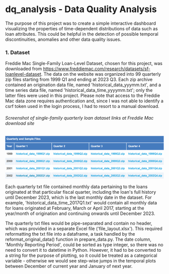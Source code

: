 # dq_analysis - Data Quality Analysis
The purpose of this project was to create a simple interactive dashboard visualizing the properties of time-dependent distributions of data such as loan attributes. This could be helpful in the detection of possible temporal discontinuities, anomalies and other data quality issues.

### 1. Dataset
Freddie Mac Single-Family Loan-Level Dataset, chosen for this project, was downloaded from https://www.freddiemac.com/research/datasets/sf-loanlevel-dataset. The data on the website was organized into 99 quarterly zip files starting from 1999 Q1 and ending at 2023 Q3. Each zip archive contained an origination data file, named 'historical_data_yyymm.txt', and a time series data file, named 'historical_data_time_yyyymm.txt'; only the latter files were used in this project. Please note that access to the Freddie Mac data zone requires authentication and, since I was not able to identify a csrf token used in the login process, I had to resort to a manual download.

  ###### Screenshot of single-family quarterly loan dataset links at Freddie Mac download site
  
![](img/freddie_mac/01_StandardDataSet_screenshot_600x160.png)

Each quarterly txt file contained monthly data pertaining to the loans originated at that particular fiscal quarter, including the loan's full history until December 2023, which is the last monthly date in the dataset. For example, 'historical_data_time_2017Q1.txt' would contain all monthly data for loans originated at February, March or April 2017, starting at the year/month of origination and continuing onwards until December 2023. 

The quarterly txt files would be pipe-separated and contain no header, which was provided in a separate Excel file ('file_layout.xlsx'). This required reformatting the txt file into a dataframe, a task handled by the reformat_original_data() function in prepare_data.py. The date column, 'Monthly Reporting Period', could be sorted as type integer, so there was no need to convert it to datetime in Python. However, it had to be converted to a string for the purpose of plotting, so it could be treated as a categorical variable - otherwise we would see step-wise jumps in the temporal plots between December of current year and January of next year.
